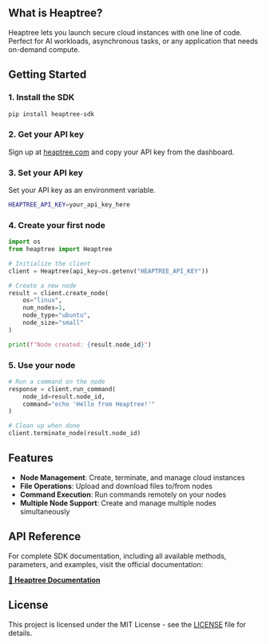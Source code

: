 ## What is Heaptree?

Heaptree lets you launch secure cloud instances with one line of code. Perfect for AI workloads, asynchronous tasks, or any application that needs on-demand compute.

## Getting Started

### 1. Install the SDK

```bash
pip install heaptree-sdk
```

### 2. Get your API key

Sign up at [heaptree.com](https://heaptree.com) and copy your API key from the dashboard.

### 3. Set your API key

Set your API key as an environment variable.

```bash
HEAPTREE_API_KEY=your_api_key_here
```

### 4. Create your first node

```python
import os
from heaptree import Heaptree

# Initialize the client
client = Heaptree(api_key=os.getenv("HEAPTREE_API_KEY"))

# Create a new node
result = client.create_node(
    os="linux",
    num_nodes=1,
    node_type="ubuntu",
    node_size="small"
)

print(f"Node created: {result.node_id}")
```

### 5. Use your node

```python
# Run a command on the node
response = client.run_command(
    node_id=result.node_id,
    command="echo 'Hello from Heaptree!'"
)

# Clean up when done
client.terminate_node(result.node_id)
```

## Features

- **Node Management**: Create, terminate, and manage cloud instances
- **File Operations**: Upload and download files to/from nodes
- **Command Execution**: Run commands remotely on your nodes
- **Multiple Node Support**: Create and manage multiple nodes simultaneously

## API Reference

For complete SDK documentation, including all available methods, parameters, and examples, visit the official documentation:

**[📖 Heaptree Documentation](https://heaptree.com/docs)**

## License

This project is licensed under the MIT License - see the [LICENSE](LICENSE) file for details.
